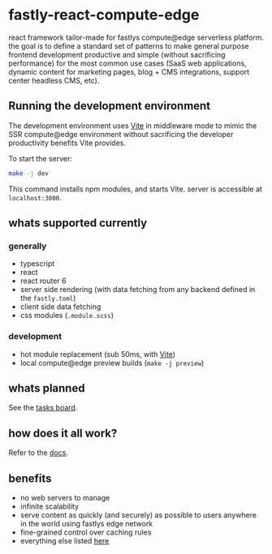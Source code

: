 # fastly-react-compute-edge

react framework tailor-made for fastlys compute@edge serverless platform. the goal is to define a standard set of patterns
to make general purpose frontend development productive and simple (without sacrificing performance) for the most common use
cases (SaaS web applications, dynamic content for marketing pages, blog + CMS integrations, support center headless CMS, etc).

## Running the development environment

The development environment uses [Vite](https://vitejs.dev/) in middleware mode to mimic the SSR compute@edge environment without
sacrificing the developer productivity benefits Vite provides.

To start the server:

```bash
make -j dev
```

This command installs npm modules, and starts Vite. server is accessible at `localhost:3000`.

## whats supported currently

### generally

- typescript
- react
- react router 6
- server side rendering (with data fetching from any backend defined in the `fastly.toml`)
- client side data fetching
- css modules (`.module.scss`)

### development

- hot module replacement (sub 50ms, with [Vite](https://vitejs.dev/guide/why.html))
- local compute@edge preview builds (`make -j preview`)

## whats planned

See the [tasks board](https://github.com/jasonnnnnnnnnnnnn/fastly-react-compute-edge/projects/1).

## how does it all work?

Refer to the [docs](https://github.com/jasonnnnnnnnnnnnn/fastly-react-compute-edge/tree/main/docs).

## benefits

- no web servers to manage
- infinite scalability
- serve content as quickly (and securely) as possible to users anywhere in the world using fastlys edge network
- fine-grained control over caching rules
- everything else listed [here](https://www.fastly.com/products/edge-compute/serverless)
